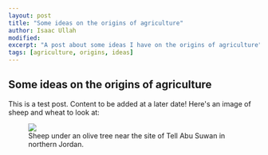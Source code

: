 ```yaml
---
layout: post
title: "Some ideas on the origins of agriculture"
author: Isaac Ullah
modified:
excerpt: "A post about some ideas I have on the origins of agriculture"
tags: [agriculture, origins, ideas]
---
```


## Some ideas on the origins of agriculture

This is a test post. Content to be added at a later date! Here's an image of sheep and wheat to look at:
<figure>
	<a href="/images/Sheep_under_olive_tree.png"><img src="/images/Sheep_under_olive_tree.png"></a>
	<figcaption>Sheep under an olive tree near the site of Tell Abu Suwan in northern Jordan.</figcaption>
</figure>
